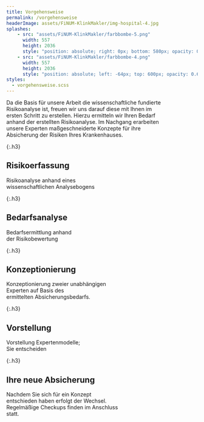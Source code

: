 ```yaml
---
title: Vorgehensweise
permalink: /vorgehensweise
headerImage: assets/FiNUM-KlinkMakler/img-hospital-4.jpg
splashes:
    - src: "assets/FiNUM-KlinkMakler/farbbombe-5.png"
      width: 557
      height: 2036
      style: "position: absolute; right: 0px; bottom: 580px; opacity: 0.6;"
    - src: "assets/FiNUM-KlinkMakler/farbbombe-4.png"
      width: 557
      height: 2036
      style: "position: absolute; left: -64px; top: 600px; opacity: 0.6;"
styles:
  - vorgehensweise.scss
---
```


Da die Basis für unsere Arbeit die wissenschaftliche fundierte <br>
Risikoanalyse ist, freuen wir uns darauf diese mit Ihnen im <br>
ersten Schritt zu erstellen. Hierzu ermitteln wir Ihren Bedarf <br>
anhand der erstellten Risikoanalyse. Im Nachgang erarbeiten <br>
unsere Experten maßgeschneiderte Konzepte für ihre <br>
Absicherung der Risiken Ihres Krankenhauses.


{:.h3}
## Risikoerfassung

Risikoanalyse anhand eines <br>
wissenschaftlichen Analysebogens

{:.h3}
## Bedarfsanalyse

Bedarfsermittlung anhand <br>
der Risikobewertung

{:.h3}
## Konzeptionierung

Konzeptionierung zweier unabhängigen <br>
Experten auf Basis des <br>
ermittelten Absicherungsbedarfs.

{:.h3}
## Vorstellung

Vorstellung Expertenmodelle; <br>
Sie entscheiden

{:.h3}
## Ihre neue Absicherung

Nachdem Sie sich für ein Konzept <br>
entschieden haben erfolgt der Wechsel. <br>
Regelmäßige Checkups finden im Anschluss <br>
statt.

